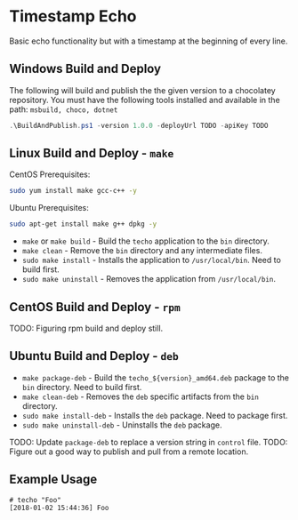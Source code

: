 # Timestamp Echo

Basic echo functionality but with a timestamp at the beginning of every line.

## Windows Build and Deploy

The following will build and publish the the given version to a chocolatey repository.
You must have the following tools installed and available in the path: `msbuild, choco, dotnet`

```powershell
.\BuildAndPublish.ps1 -version 1.0.0 -deployUrl TODO -apiKey TODO
```

## Linux Build and Deploy - `make`

CentOS Prerequisites:

```bash
sudo yum install make gcc-c++ -y
```

Ubuntu Prerequisites:

```bash
sudo apt-get install make g++ dpkg -y
```

* `make` or `make build` - Build the `techo` application to the `bin` directory.
* `make clean` - Remove the `bin` directory and any intermediate files.
* `sudo make install` - Installs the application to `/usr/local/bin`.  Need to build first.
* `sudo make uninstall` - Removes the application from `/usr/local/bin`.

## CentOS Build and Deploy - `rpm`

TODO: Figuring rpm build and deploy still.

## Ubuntu Build and Deploy - `deb`

* `make package-deb` - Build the `techo_${version}_amd64.deb` package to the `bin` directory.  Need to build first.
* `make clean-deb` - Removes the `deb` specific artifacts from the `bin` directory.
* `sudo make install-deb` - Installs the `deb` package.  Need to package first.
* `sudo make uninstall-deb` - Uninstalls the `deb` package.

TODO: Update `package-deb` to replace a version string in `control` file.
TODO: Figure out a good way to publish and pull from a remote location.

## Example Usage

```shell
# techo "Foo"
[2018-01-02 15:44:36] Foo
```

